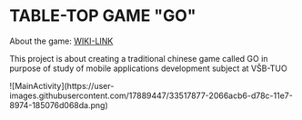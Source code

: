 <h1>TABLE-TOP GAME "GO"</h1>
<p>About the game: <a href="https://en.wikipedia.org/wiki/Go_(game)" target="_blank">WIKI-LINK</a></p>
<p>This project is about creating a traditional chinese game called GO in purpose of study of mobile applications development subject at VŠB-TUO</p>
![MainActivity](https://user-images.githubusercontent.com/17889447/33517877-2066acb6-d78c-11e7-8974-185076d068da.png)
